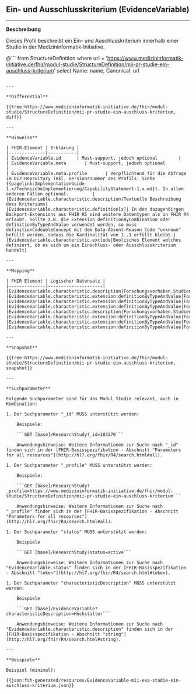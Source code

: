 ## Ein- und Ausschlusskriterium (EvidenceVariable)

---

**Beschreibung**

Dieses Profil beschreibt ein Ein- und Auschlusskriterium innerhalb einer Studie in der Medizininformatik-Initiative.

@```
from StructureDefinition where url = 'https://www.medizininformatik-initiative.de/fhir/modul-studie/StructureDefinition/mii-pr-studie-ein-auschluss-kriterium' select Name: name, Canonical: url
```

---

**Differential**

{{tree:https://www.medizininformatik-initiative.de/fhir/modul-studie/StructureDefinition/mii-pr-studie-ein-auschluss-kriterium, diff}}

---

**Hinweise**

| FHIR-Element | Erklärung |
|--------------|-----------|
| EvidenceVariable.id      | Must-support, jedoch optional        |
| EvidenceVariable.meta       | Must-support, jedoch optional         |
| EvidenceVariable.meta.profile       | Verpflichtend für die Abfrage im DIZ-Repsoitory inkl. Versionsnummer des Profils. Siehe {{pagelink:ImplementationGuide-1.x/TechnischeImplementierung/CapabilityStatement-1.x.md}}. In allen anderen Fällen optional.         |
|EvidenceVariable.characteristic.description|Textuelle Beschreibung dess Kriteriums|
|EvidenceVariable.characteristic.definition[x]| In den dazugehöirgen Backport-Extensions aus FHIR R5 sind weitere Datentypen als in FHIR R4 erlaubt. Sollte z.B. die Extension definitionByCombination oder definitionByTypeAndValue verwendet werden, so muss definitionCodeableConcept mit dem Data-Absent-Reason Code "unknown" befüllt werden, sodass die Kardinalität von 1..1 erfüllt bleibt.|
|EvidenceVariable.characteristic.exclude|Boolisches Element welches definiert, ob es sich um ein Einschluss- oder Ausschlusskriterium handelt|

---

**Mapping**

| FHIR Element | Logischer Datensatz |
|--------------|---------------------|
|EvidenceVariable.characteristic.description|Forschungsvorhaben.Studiendesign.Einschlusskriterien.Kriterium|
|EvidenceVariable.characteristic.extension:definitionByTypeAndValue|Forschungsvorhaben.Studiendesign.Einschlusskriterien.Operator|
|EvidenceVariable.characteristic.extension:definitionByTypeAndValue|Forschungsvorhaben.Studiendesign.Einschlusskriterien.Masseinheit|
|EvidenceVariable.characteristic.extension:definitionByTypeAndValue|Forschungsvorhaben.Studiendesign.Einschlusskriterien.Wert|
|EvidenceVariable.characteristic.description|Forschungsvorhaben.Studiendesign.Ausschlusskriterien.Kriterium|
|EvidenceVariable.characteristic.extension:definitionByTypeAndValue|Forschungsvorhaben.Studiendesign.Ausschlusskriterien.Operator|
|EvidenceVariable.characteristic.extension:definitionByTypeAndValue|Forschungsvorhaben.Studiendesign.Ausschlusskriterien.Masseinheit|
|EvidenceVariable.characteristic.extension:definitionByTypeAndValue|Forschungsvorhaben.Studiendesign.Ausschlusskriterien.Wert|

---

**Snapshot**

{{tree:https://www.medizininformatik-initiative.de/fhir/modul-studie/StructureDefinition/mii-pr-studie-ein-auschluss-kriterium, snapshot}}

---

**Suchparameter**

Folgende Suchparameter sind für das Modul Studie relevant, auch in Kombination:

1. Der Suchparameter "_id" MUSS unterstützt werden:

    Beispiele:

    ```GET [base]/ResearchStudy?_id=103270```

    Anwendungshinweise: Weitere Informationen zur Suche nach "_id" finden sich in der [FHIR-Basisspezifikation - Abschnitt "Parameters for all resources"](http://hl7.org/fhir/R4/search.html#all).

1. Der Suchparameter "_profile" MUSS unterstützt werden:

    Beispiele:

    ```GET [base]/ResearchStudy?_profile=https://www.medizininformatik-initiative.de/fhir/modul-studie/StructureDefinition/mii-pr-studie-ein-auschluss-kriterium```

    Anwendungshinweise: Weitere Informationen zur Suche nach "_profile" finden sich in der [FHIR-Basisspezifikation - Abschnitt "Parameters for all resources"](http://hl7.org/fhir/R4/search.html#all).

1. Der Suchparameter "status" MUSS unterstützt werden:

    Beispiele

    ```GET [base]/ResearchStudy?status=active```

    Anwendungshinweise: Weitere Informationen zur Suche nach "EvidenceVariable.status" finden sich in der [FHIR-Basisspezifikation - Abschnitt "token"](http://hl7.org/fhir/R4/search.html#token).

1. Der Suchparameter "characteristicDescription" MUSS unterstützt werden:

    Beispiele

    ```GET [base]/EvidenceVariable?characteristicDescription=Höchstalter```

    Anwendungshinweise: Weitere Informationen zur Suche nach "EvidenceVariable.characteristic.description" finden sich in der [FHIR-Basisspezifikation - Abschnitt "string"](http://hl7.org/fhir/R4/search.html#string).

---

**Beispiele**

Beispiel (minimal):

{{json:fsh-generated/resources/EvidenceVariable-mii-exa-studie-ein-auschluss-kriterium.json}}